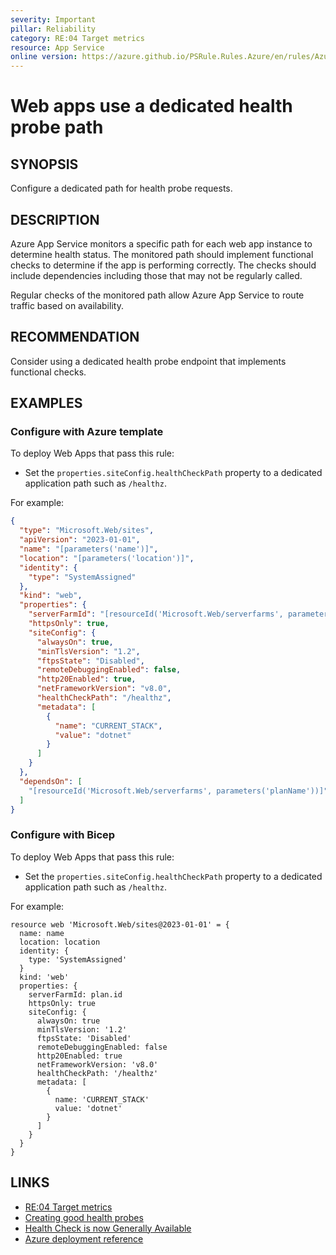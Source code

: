 ```yaml
---
severity: Important
pillar: Reliability
category: RE:04 Target metrics
resource: App Service
online version: https://azure.github.io/PSRule.Rules.Azure/en/rules/Azure.AppService.WebProbePath/
---
```


# Web apps use a dedicated health probe path

## SYNOPSIS

Configure a dedicated path for health probe requests.

## DESCRIPTION

Azure App Service monitors a specific path for each web app instance to determine health status.
The monitored path should implement functional checks to determine if the app is performing correctly.
The checks should include dependencies including those that may not be regularly called.

Regular checks of the monitored path allow Azure App Service to route traffic based on availability.

## RECOMMENDATION

Consider using a dedicated health probe endpoint that implements functional checks.

## EXAMPLES

### Configure with Azure template

To deploy Web Apps that pass this rule:

- Set the `properties.siteConfig.healthCheckPath` property to a dedicated application path such as `/healthz`.

For example:

```json
{
  "type": "Microsoft.Web/sites",
  "apiVersion": "2023-01-01",
  "name": "[parameters('name')]",
  "location": "[parameters('location')]",
  "identity": {
    "type": "SystemAssigned"
  },
  "kind": "web",
  "properties": {
    "serverFarmId": "[resourceId('Microsoft.Web/serverfarms', parameters('planName'))]",
    "httpsOnly": true,
    "siteConfig": {
      "alwaysOn": true,
      "minTlsVersion": "1.2",
      "ftpsState": "Disabled",
      "remoteDebuggingEnabled": false,
      "http20Enabled": true,
      "netFrameworkVersion": "v8.0",
      "healthCheckPath": "/healthz",
      "metadata": [
        {
          "name": "CURRENT_STACK",
          "value": "dotnet"
        }
      ]
    }
  },
  "dependsOn": [
    "[resourceId('Microsoft.Web/serverfarms', parameters('planName'))]"
  ]
}
```

### Configure with Bicep

To deploy Web Apps that pass this rule:

- Set the `properties.siteConfig.healthCheckPath` property to a dedicated application path such as `/healthz`.

For example:

```bicep
resource web 'Microsoft.Web/sites@2023-01-01' = {
  name: name
  location: location
  identity: {
    type: 'SystemAssigned'
  }
  kind: 'web'
  properties: {
    serverFarmId: plan.id
    httpsOnly: true
    siteConfig: {
      alwaysOn: true
      minTlsVersion: '1.2'
      ftpsState: 'Disabled'
      remoteDebuggingEnabled: false
      http20Enabled: true
      netFrameworkVersion: 'v8.0'
      healthCheckPath: '/healthz'
      metadata: [
        {
          name: 'CURRENT_STACK'
          value: 'dotnet'
        }
      ]
    }
  }
}
```

<!-- external:avm avm/res/web/site siteConfig.healthCheckPath -->

## LINKS

- [RE:04 Target metrics](https://learn.microsoft.com/azure/well-architected/reliability/metrics)
- [Creating good health probes](https://learn.microsoft.com/azure/architecture/framework/resiliency/monitor-model#create-good-health-probes)
- [Health Check is now Generally Available](https://azure.github.io/AppService/2020/08/24/healthcheck-on-app-service.html)
- [Azure deployment reference](https://learn.microsoft.com/azure/templates/microsoft.web/sites)
